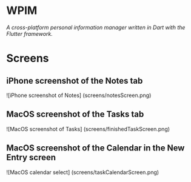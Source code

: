 # **WPIM**
*A cross-platform personal information manager written in Dart with the Flutter framework.*

# **Screens**

## iPhone screenshot of the Notes tab
![iPhone screenshot of Notes]
(screens/notesScreen.png)

## MacOS screenshot of the Tasks tab
![MacOS screenshot of Tasks]
(screens/finishedTaskScreen.png)

## MacOS screenshot of the Calendar in the New Entry screen
![MacOS calendar select]
(screens/taskCalendarScreen.png)

